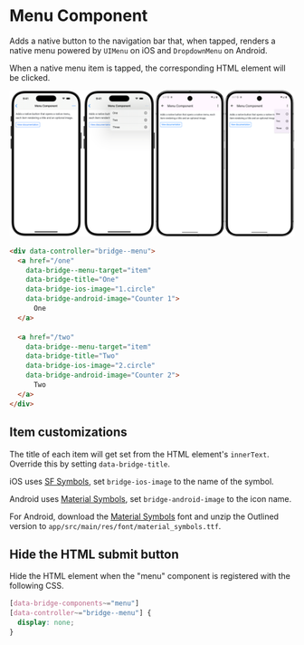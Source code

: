 # Menu Component

Adds a native button to the navigation bar that, when tapped, renders a native menu powered by `UIMenu` on iOS and `DropdownMenu` on Android.

When a native menu item is tapped, the corresponding HTML element will be clicked.

![Menu Component examples](screenshot.png)

```html
<div data-controller="bridge--menu">
  <a href="/one"
    data-bridge--menu-target="item"
    data-bridge-title="One"
    data-bridge-ios-image="1.circle"
    data-bridge-android-image="Counter 1">
      One
  </a>

  <a href="/two"
    data-bridge--menu-target="item"
    data-bridge-title="Two"
    data-bridge-ios-image="2.circle"
    data-bridge-android-image="Counter 2">
      Two
  </a>
</div>
```

## Item customizations

The title of each item will get set from the HTML element's `innerText`. Override this by setting `data-bridge-title`.

iOS uses [SF Symbols](https://developer.apple.com/sf-symbols/), set `bridge-ios-image` to the name of the symbol.

Android uses [Material Symbols](https://fonts.google.com/icons), set `bridge-android-image` to the icon name.

For Android, download the [Material Symbols](https://fonts.google.com/icons) font and unzip the Outlined version to `app/src/main/res/font/material_symbols.ttf`.

## Hide the HTML submit button

Hide the HTML element when the "menu" component is registered with the following CSS.

```css
[data-bridge-components~="menu"]
[data-controller~="bridge--menu"] {
  display: none;
}
```
